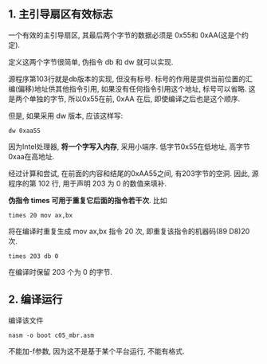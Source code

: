 ## 1. 主引导扇区有效标志

一个有效的主引导扇区, 其最后两个字节的数据必须是 0x55和 0xAA(这是个约定). 

定义这两个字节很简单, 伪指令 db 和 dw 就可以实现. 

源程序第103行就是db版本的实现, 但没有标号. 标号的作用是提供当前位置的汇编(偏移)地址供其他指令引用, 如果没有任何指令引用这个地址, 标号可以省略. 这是两个单独的字节, 所以0x55在前, 0xAA 在后, 即使编译之后也是这个顺序. 

但是, 如果采用 dw 版本, 应该这样写: 

```
dw 0xaa55
```

因为Intel处理器, **将一个字写入内存**, 采用小端序. 低字节0x55在低地址, 高字节0xaa在高地址. 

经过计算和尝试, 在前面的内容和结尾的0xAA55之间, 有203字节的空洞. 因此, 源程序的第 102 行, 用于声明 203 为 0 的数值来填补. 

**伪指令 times 可用于重复它后面的指令若干次**. 比如

```
times 20 mov ax,bx
```

将在编译时重复生成 mov ax,bx 指令 20 次, 即重复该指令的机器码(89 D8)20 次. 

```
times 203 db 0
```

在编译时保留 203 个为 0 的字节. 

## 2. 编译运行

编译该文件

```
nasm -o boot c05_mbr.asm
```

不能加-f参数, 因为这不是基于某个平台运行, 不能有格式. 